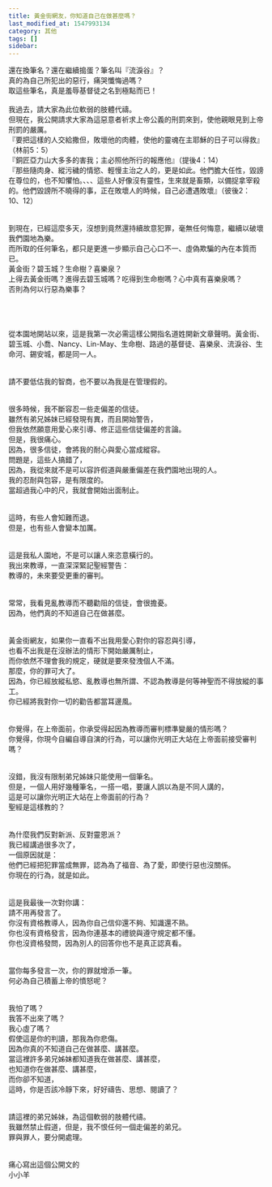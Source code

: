 ```yaml
---
title: 黃金街網友，你知道自己在做甚麼嗎？
last_modified_at: 1547993134
category: 其他
tags: []
sidebar: 
---
```


<p>還在換筆名？還在繼續搗蛋？筆名叫『流淚谷』？<br/>真的為自己所犯出的惡行，痛哭懺悔過嗎？<br/>取這些筆名，真是羞辱基督徒之名到極點而已！<br/><br/>我過去，請大家為此位軟弱的肢體代禱。<br/>但現在，我公開請求大家為這惡意者祈求上帝公義的刑罰來到，使他親眼見到上帝刑罰的嚴厲。<br/>『要把這樣的人交給撒但，敗壞他的肉體，使他的靈魂在主耶穌的日子可以得救』（林前5：5）<br/>『銅匠亞力山大多多的害我；主必照他所行的報應他』（提後4：14）<br/>『那些隨肉身、縱污穢的情慾、輕慢主治之人的，更是如此。他們膽大任性，毀謗在尊位的，也不知懼怕。、、、這些人好像沒有靈性，生來就是畜類，以備捉拿宰殺的。他們毀謗所不曉得的事，正在敗壞人的時候，自己必遭遇敗壞』（彼後2：10、12）<br/><br/><br/>到現在，已經這麼多天，沒想到竟然還持續故意犯罪，毫無任何悔意，繼續以破壞我們園地為樂。<br/>而所取的任何筆名，都只是更進一步顯示自己心口不一、虛偽欺騙的內在本質而已。<br/>黃金街？碧玉城？生命樹？喜樂泉？<br/>上得去黃金街嗎？進得去碧玉城嗎？吃得到生命樹嗎？心中真有喜樂泉嗎？<br/>否則為何以行惡為樂事？<br/><br/><br/><br/><br/><!--more-->從本園地開站以來，這是我第一次必需這樣公開指名道姓開新文章聲明。黃金街、碧玉城、小喬、Nancy、Lin-May、生命樹、路過的基督徒、喜樂泉、流淚谷、生命河、錫安城，都是同一人。<br/><br/><br/>請不要低估我的智商，也不要以為我是在管理假的。<br/><br/><br/>很多時候，我不斷容忍一些走偏差的信徒。<br/>雖然有弟兄姊妹已經發現有異，而且開始警告，<br/>但我依然願意用愛心來引導、修正這些信徒偏差的言論。<br/>但是，我很痛心。<br/>因為，很多信徒，會將我的耐心與愛心當成縱容。<br/>問題是，這些人搞錯了，<br/>因為，我從來就不是可以容許假道與嚴重偏差在我們園地出現的人。<br/>我的忍耐與包容，是有限度的。<br/>當超過我心中的尺，我就會開始出面制止。<br/><br/><br/>這時，有些人會知難而退。<br/>但是，也有些人會變本加厲。<br/><br/><br/>這是我私人園地，不是可以讓人來恣意橫行的。<br/>我出來教導，一直深深緊記聖經警告：<br/>教導的，未來要受更重的審判。<br/><br/><br/>常常，我看見亂教導而不聽勸阻的信徒，會很擔憂。<br/>因為，他們真的不知道自己在做甚麼。<br/><br/><br/>黃金街網友，如果你一直看不出我用愛心對你的容忍與引導，<br/>也看不出我是在沒辦法的情形下開始嚴厲制止，<br/>而你依然不理會我的規定，硬就是要來發洩個人不滿。<br/>那麼，你的罪可大了。<br/>因為，你已經放縱私慾、亂教導也無所謂、不認為教導是何等神聖而不得放縱的事工。<br/>你已經將我對你一切的勸告都當耳邊風。<br/><br/><br/>你覺得，在上帝面前，你承受得起因為教導而審判標準變嚴的情形嗎？<br/>你覺得，你現今自編自導自演的行為，可以讓你光明正大站在上帝面前接受審判嗎？<br/><br/><br/>沒錯，我沒有限制弟兄姊妹只能使用一個筆名。<br/>但是，一個人用好幾種筆名，一搭一唱，要讓人誤以為是不同人講的，<br/>這是可以讓你光明正大站在上帝面前的行為？<br/>聖經是這樣教的？<br/><br/><br/>為什麼我們反對新派、反對靈恩派？<br/>我已經講過很多次了，<br/>一個原因就是：<br/>他們已經把犯罪當成無罪，認為為了福音、為了愛，即使行惡也沒關係。<br/>你現在的行為，就是如此。<br/><br/><br/>這是我最後一次對你講：<br/>請不用再發言了。<br/>你沒有資格教導人，因為你自己信仰還不夠、知識還不熟。<br/>你也沒有資格發言，因為你連基本的禮貌與遵守規定都不懂。<br/>你也沒資格發問，因為別人的回答你也不是真正認真看。<br/><br/><br/>當你每多發言一次，你的罪就增添一筆。<br/>何必為自己積蓄上帝的憤怒呢？<br/><br/><br/>我怕了嗎？<br/>我答不出來了嗎？<br/>我心虛了嗎？<br/>假使這是你的判讀，那我為你悲傷。<br/>因為你真的不知道自己在做甚麼、講甚麼。<br/>當這裡許多弟兄姊妹都知道我在做甚麼、講甚麼，<br/>也知道你在做甚麼、講甚麼，<br/>而你卻不知道，<br/>這時，你是否該冷靜下來，好好禱告、思想、閱讀了？<br/><br/><br/>請這裡的弟兄姊妹，為這個軟弱的肢體代禱。<br/>我雖然禁止假道，但是，我不恨任何一個走偏差的弟兄。<br/>罪與罪人，要分開處理。<br/><br/><br/>痛心寫出這個公開文的<br/>小小羊</p>